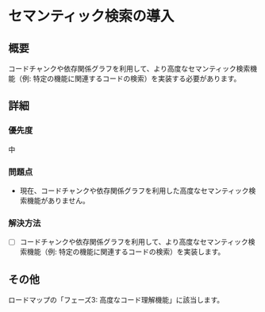 # セマンティック検索の導入

## 概要

コードチャンクや依存関係グラフを利用して、より高度なセマンティック検索機能（例: 特定の機能に関連するコードの検索）を実装する必要があります。

## 詳細

### 優先度

中

### 問題点

- 現在、コードチャンクや依存関係グラフを利用した高度なセマンティック検索機能がありません。

### 解決方法

- [ ] コードチャンクや依存関係グラフを利用して、より高度なセマンティック検索機能（例: 特定の機能に関連するコードの検索）を実装します。

## その他

ロードマップの「フェーズ3: 高度なコード理解機能」に該当します。
